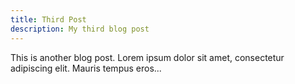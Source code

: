 ```yaml
---
title: Third Post
description: My third blog post
---
```


This is another blog post. Lorem ipsum dolor sit amet, consectetur adipiscing elit. Mauris tempus eros...
